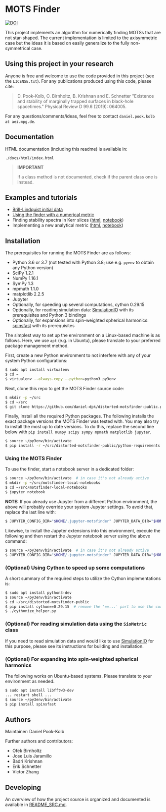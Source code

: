 # MOTS Finder


[![DOI](https://zenodo.org/badge/159724600.svg)](https://zenodo.org/badge/latestdoi/159724600)


This project implements an algorithm for numerically finding MOTSs that are
not star-shaped. The current implementation is limited to the axisymmetric
case but the ideas it is based on easily generalize to the fully
non-symmetrical case.


## Using this project in your research

Anyone is free and welcome to use the code provided in this project
(see the `LICENSE.txt`).
For any publications produced using this code, please cite:

> D. Pook-Kolb, O. Birnholtz, B. Krishnan and E. Schnetter "Existence and
> stability of marginally trapped surfaces in black-hole spacetimes." Physical
> Review D 99.6 (2019): 064005.

For any questions/comments/ideas, feel free to contact
`daniel.pook.kolb at aei.mpg.de`.


## Documentation

HTML documentation (including this readme) is available in:

```
./docs/html/index.html
```

> **IMPORTANT**
>
> If a class method is not documented, check if the parent class one is
> instead.


## Examples and tutorials

* [Brill-Lindquist initial data](docs_input/examples_bl.md)
* [Using the finder with a numerical metric](docs_input/examples_num_metric.md)
* Finding stability spectra in Kerr slices
  ([html](docs_input/Tutorial_Find_Eigenvalues_Kerr_Slice.html),
  [notebook](docs_input/Tutorial_Find_Eigenvalues_Kerr_Slice.ipynb))
* Implementing a new analytical metric
  ([html](docs_input/Tutorial_Implement_New_Analytical_Metric.html),
  [notebook](docs_input/Tutorial_Implement_New_Analytical_Metric.ipynb))


## Installation

The prerequisites for running the MOTS Finder are as follows:

* Python 3.6 or 3.7 (not tested with Python 3.8; use e.g. `pyenv` to obtain
  any Python version)
* SciPy 1.2.1
* NumPy 1.16.1
* SymPy 1.3
* mpmath 1.1.0
* matplotlib 2.2.5
* Jupyter
* Optionally, for speeding up several computations, cython 0.29.15
* Optionally, for reading simulation data:
  [SimulationIO](https://github.com/eschnett/SimulationIO) with its
  prerequisites and Python 3 bindings
* Optionally, for expansions into spin-weighted spherical harmonics:
  [spinsfast](https://github.com/moble/spinsfast) with its prerequisites


The simplest way to set up the environment on a Linux-based machine is as
follows. Here, we use `apt` (e.g. in Ubuntu), please translate to your
preferred package management method.

First, create a new Python environment to not interfere with any of your
system Python configurations:

```.sh
$ sudo apt install virtualenv
$ cd ~
$ virtualenv --always-copy --python=python3 py3env
```

Next, clone this repo to get the MOTS Finder source code:

```.sh
$ mkdir -p ~/src
$ cd ~/src
$ git clone https://github.com/daniel-dpk/distorted-motsfinder-public.git
```

Finally, install all the required Python packages. The following installs the
exact package versions the MOTS Finder was tested with. You may also try to
install the most up to date versions. To do this, replace the second line
below with `pip install numpy scipy sympy mpmath matplotlib jupyter`.

```.sh
$ source ~/py3env/bin/activate
$ pip install -r ~/src/distorted-motsfinder-public/python-requirements.txt
```

### Using the MOTS Finder

To use the finder, start a notebook server in a dedicated folder:

```.sh
$ source ~/py3env/bin/activate  # in case it's not already active
$ mkdir -p ~/src/motsfinder-local-notebooks
$ cd ~/src/motsfinder-local-notebooks
$ jupyter notebook
```

**NOTE:** If you already use Jupyter from a different Python environment, the
above will probably override your system Jupyter settings. To avoid that,
replace the last line with:

```.sh
$ JUPYTER_CONFIG_DIR="$HOME/.jupyter-motsfinder" JUPYTER_DATA_DIR="$HOME/.local/share/jupyter-motsfinder" jupyter notebook
```

Likewise, to install the Jupyter extensions into this environment, execute the
following and then restart the Jupyter notebook server using the above
command:

```.sh
$ source ~/py3env/bin/activate  # in case it's not already active
$ JUPYTER_CONFIG_DIR="$HOME/.jupyter-motsfinder" JUPYTER_DATA_DIR="$HOME/.local/share/jupyter-motsfinder" jupyter contrib nbextension install --user
```


### (Optional) Using Cython to speed up some computations

A short summary of the required steps to utilize the Cython implementations
is:

```.sh
$ sudo apt install python3-dev
$ source ~/py3env/bin/activate
$ cd ~/src/distorted-motsfinder-public
$ pip install cython==0.29.15  # remove the '==...' part to use the current version
$ ./cythonize_helper.py
```


### (Optional) For reading simulation data using the `SioMetric` class

If you need to read simulation data and would like to use
[SimulationIO](https://github.com/eschnett/SimulationIO) for this purpose,
please see its instructions for building and installation.


### (Optional) For expanding into spin-weighted spherical harmonics

The following works on Ubuntu-based systems. Please translate to your
environment as needed.

```.sh
$ sudo apt install libfftw3-dev
... restart shell ...
$ source ~/py3env/bin/activate
$ pip install spinsfast
```

## Authors

Maintainer: Daniel Pook-Kolb

Further authors and contributors:

* Ofek Birnholtz
* Jose Luis Jaramillo
* Badri Krishnan
* Erik Schnetter
* Victor Zhang


## Developing

An overview of how the project source is organized and documented is available
in [README_SRC.md](README_SRC.md).
